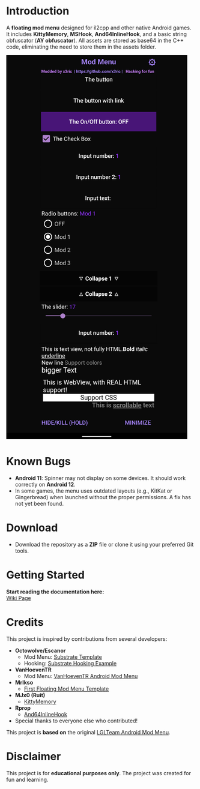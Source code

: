 
# Introduction

A **floating mod menu** designed for il2cpp and other native Android games. It includes **KittyMemory**, **MSHook**, **And64InlineHook**, and a basic string obfuscator (**AY obfuscator**). All assets are stored as base64 in the C++ code, eliminating the need to store them in the assets folder.

![Example Mod Menu](./example.png)

# Known Bugs

- **Android 11**: Spinner may not display on some devices. It should work correctly on **Android 12**.
- In some games, the menu uses outdated layouts (e.g., KitKat or Gingerbread) when launched without the proper permissions. A fix has not yet been found.

# Download

- Download the repository as a **ZIP** file or clone it using your preferred Git tools.

# Getting Started

**Start reading the documentation here:**  
[Wiki Page](https://github.com/x3ric/android-modmenu/tree/main/wiki)

# Credits

This project is inspired by contributions from several developers:

- **Octowolve/Escanor**  
  - Mod Menu: [Substrate Template](https://github.com/z3r0Sec/Substrate-Template-With-Mod-Menu)  
  - Hooking: [Substrate Hooking Example](https://github.com/z3r0Sec/Substrate-Hooking-Example)
- **VanHoevenTR**  
  - Mod Menu: [VanHoevenTR Android Mod Menu](https://github.com/x3ric/VanHoevenTR_Android_Mod_Menu)
- **MrIkso**  
  - [First Floating Mod Menu Template](https://github.com/MrIkso/FloatingModMenu)
- **MJx0 (Ruit)**  
  - [KittyMemory](https://github.com/MJx0/KittyMemory)
- **Rprop**  
  - [And64InlineHook](https://github.com/Rprop/And64InlineHook)
- Special thanks to everyone else who contributed!

This project is **based on** the original [LGLTeam Android Mod Menu](https://github.com/LGLTeam/android-mod-menu).

# Disclaimer

This project is for **educational purposes only**. The project was created for fun and learning.
